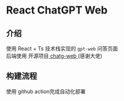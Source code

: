 # React ChatGPT Web

## 介绍

使用 React + Ts 技术栈实现的 `gpt-web` 问答页面  
后端使用 开源项目<a href="https://github.com/binjie09/chatgpt-web/tree/main/service"> chatg-web </a>(感谢大佬)


<h2>构建流程</h2>

使用 <a>github action</a>完成自动化部署